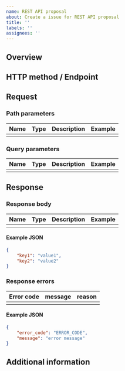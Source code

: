 ```yaml
---
name: REST API proposal
about: Create a issue for REST API proposal
title: ''
labels: ''
assignees: ''
---
```

## Overview


## HTTP method / Endpoint
<!-- example: `GET v2/posts` -->

## Request

### Path parameters
| Name | Type | Description | Example |
|---|---|---|---|
|  |  |  |  |

### Query parameters
| Name | Type | Description | Example |
|---|---|---|---|
|  |  |  |  |

## Response

### Response body
| Name | Type | Description | Example |
|---|---|---|---|
|  |  |  |  |

#### Example JSON
```json
{
    "key1": "value1",
    "key2": "value2"
}
```

### Response errors
| Error code| message | reason |
|---|---|---|
|  |  |  |

#### Example JSON
```json
{
    "error_code": "ERROR_CODE",
    "message": "error message"
}
```

## Additional information
